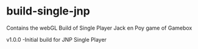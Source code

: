# build-single-jnp
Contains the webGL Build of Single Player Jack en Poy game of Gamebox

v1.0.0 
-Initial build for JNP Single Player
